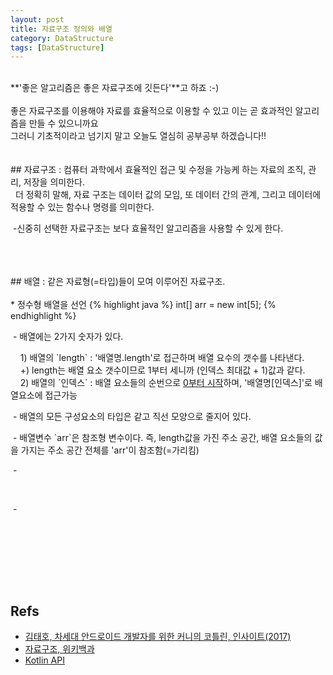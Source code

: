```yaml
---
layout: post
title: 자료구조 정의와 배열
category: DataStructure
tags: [DataStructure]
---
```


<br>
**'좋은 알고리즘은 좋은 자료구조에 깃든다'**고 하죠 :-)<br>
<br>
좋은 자료구조를 이용해야 자료를 효율적으로 이용할 수 있고 이는 곧 효과적인 알고리즘을 만들 수 있으니까요<br>
그러니 기초적이라고 넘기지 말고 오늘도 열심히 공부공부 하겠습니다!!<br>
<br>
<br>
## 자료구조
 : 컴퓨터 과학에서 효율적인 접근 및 수정을 가능케 하는 자료의 조직, 관리, 저장을 의미한다.<br>
&nbsp;&nbsp;더 정확히 말해, 자료 구조는 데이터 값의 모임, 또 데이터 간의 관계, 그리고 데이터에 적용할 수 있는 함수나 명령를 의미한다.<br>
 <p>&nbsp;-신중히 선택한 자료구조는 보다 효율적인 알고리즘을 사용할 수 있게 한다.</p> <br>
<br>
<br>
## 배열
 : 같은 자료형(=타입)들이 모여 이루어진 자료구조.<br>
<br>
 * 정수형 배열을 선언
{% highlight java %}
   int[] arr = new int[5];
{% endhighlight %} 
<br>
 <p>&nbsp;- 배열에는 2가지 숫자가 있다.</p>
 &nbsp;&nbsp;&nbsp; 1) 배열의 `length` : '배열명.length'로 접근하며 배열 요수의 갯수를 나타낸다.<br>
 &nbsp;&nbsp;&nbsp;&nbsp;+) length는 배열 요소 갯수이므로 1부터 세니까 (인덱스 최대값 + 1)값과 같다.<br>
 &nbsp;&nbsp;&nbsp; 2) 배열의 `인덱스` : 배열 요소들의 순번으로 <u>0부터 시작</u>하며, '배열명[인덱스]'로 배열요소에 접근가능<br>
 
 <p>&nbsp;- 배열의 모든 구성요소의 타입은 같고 직선 모양으로 줄지어 있다.</p>
 <p>&nbsp;- 배열변수 `arr`은 참조형 변수이다. 즉, length값을 가진 주소 공간, 배열 요소들의 값을 가지는 주소 공간 전체를 'arr'이 참조함(=가리킴)</p>
 <p>&nbsp;-</p><br>
 <p>&nbsp;-</p><br>
<br>

<br><br><br>

## Refs

* [김태호, 차세대 안드로이드 개발자를 위한 커니의 코틀린, 인사이트(2017)](https://book.naver.com/bookdb/book_detail.nhn?bid=12801360)
* [자료구조, 위키백과](https://ko.wikipedia.org/wiki/%EC%9E%90%EB%A3%8C_%EA%B5%AC%EC%A1%B0)
* [Kotlin API](https://kotlinlang.org/api/latest/jvm/stdlib/)
